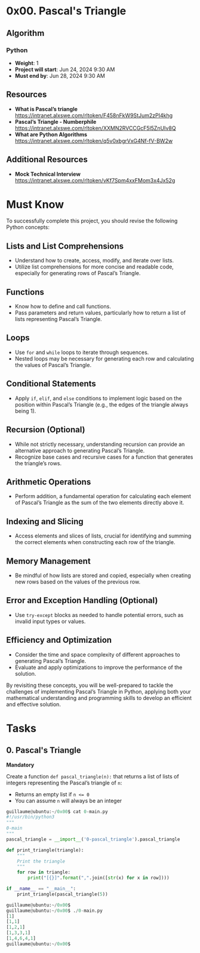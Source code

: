 # 0x00. Pascal's Triangle

## Algorithm

### Python

- **Weight**: 1
- **Project will start**: Jun 24, 2024 9:30 AM
- **Must end by**: Jun 28, 2024 9:30 AM

## Resources

- **What is Pascal’s triangle** https://intranet.alxswe.com/rltoken/F458nFkW9StJum2zPI4khg
- **Pascal’s Triangle - Numberphile** https://intranet.alxswe.com/rltoken/XXMN2RVCCGcF5l5ZnUIv8Q
- **What are Python Algorithms** https://intranet.alxswe.com/rltoken/q5v0xbgrVxG4Nf-fV-BW2w

## Additional Resources

- **Mock Technical Interview** https://intranet.alxswe.com/rltoken/vKf7Spm4xxFMom3x4Jx52g


# Must Know

To successfully complete this project, you should revise the following Python concepts:

## Lists and List Comprehensions

- Understand how to create, access, modify, and iterate over lists.
- Utilize list comprehensions for more concise and readable code, especially for generating rows of Pascal’s Triangle.

## Functions

- Know how to define and call functions.
- Pass parameters and return values, particularly how to return a list of lists representing Pascal’s Triangle.

## Loops

- Use `for` and `while` loops to iterate through sequences.
- Nested loops may be necessary for generating each row and calculating the values of Pascal’s Triangle.

## Conditional Statements

- Apply `if`, `elif`, and `else` conditions to implement logic based on the position within Pascal’s Triangle (e.g., the edges of the triangle always being 1).

## Recursion (Optional)

- While not strictly necessary, understanding recursion can provide an alternative approach to generating Pascal’s Triangle.
- Recognize base cases and recursive cases for a function that generates the triangle’s rows.

## Arithmetic Operations

- Perform addition, a fundamental operation for calculating each element of Pascal’s Triangle as the sum of the two elements directly above it.

## Indexing and Slicing

- Access elements and slices of lists, crucial for identifying and summing the correct elements when constructing each row of the triangle.

## Memory Management

- Be mindful of how lists are stored and copied, especially when creating new rows based on the values of the previous row.

## Error and Exception Handling (Optional)

- Use `try-except` blocks as needed to handle potential errors, such as invalid input types or values.

## Efficiency and Optimization

- Consider the time and space complexity of different approaches to generating Pascal’s Triangle.
- Evaluate and apply optimizations to improve the performance of the solution.

By revisiting these concepts, you will be well-prepared to tackle the challenges of implementing Pascal’s Triangle in Python, applying both your mathematical understanding and programming skills to develop an efficient and effective solution.

# Tasks

## 0. Pascal's Triangle

**Mandatory**

Create a function `def pascal_triangle(n):` that returns a list of lists of integers representing the Pascal’s triangle of `n`:

- Returns an empty list if `n <= 0`
- You can assume `n` will always be an integer

```python
guillaume@ubuntu:~/0x00$ cat 0-main.py
#!/usr/bin/python3
"""
0-main
"""
pascal_triangle = __import__('0-pascal_triangle').pascal_triangle

def print_triangle(triangle):
    """
    Print the triangle
    """
    for row in triangle:
        print("[{}]".format(",".join([str(x) for x in row])))

if __name__ == "__main__":
    print_triangle(pascal_triangle(5))

guillaume@ubuntu:~/0x00$ 
guillaume@ubuntu:~/0x00$ ./0-main.py
[1]
[1,1]
[1,2,1]
[1,3,3,1]
[1,4,6,4,1]
guillaume@ubuntu:~/0x00$ 

